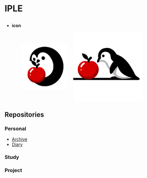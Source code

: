 # IPLE
 
## 
* **icon**   

<div style="display: flex; justify-content: center; align-items: center;">
  <img src="_image/icon.png" alt="Image 1" style="width: 30%; margin: 0 10px;"/>
  <img src="_image/icon2.png" alt="Image 2" style="width: 45%; margin: 0 10px;"/>
</div>






## Repositories 
### Personal
* [Archive]()
* [Diary]()

### Study 

### Project 